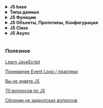 <details>
<summary><b>JS base</b></summary>
<br>

[ЯП Js, версии ](./JS_1_base/ЯП_Js_версии.md)

[var / let / const](./JS_1_base/var_let_const.md)

[Типы данных](./JS_1_base/Типы_данных.md)

[Преобразование примитивов](./JS_1_base/Преобразование_примитивов.md)

[Преобразование объектов в примитивы](./JS_1_base/Преобразование_объектов_в_примитивы.md)

[Базовые операторы](./JS_1_base/Базовые_операторы.md)

[Операторы сравнения](./JS_1_base/Операторы_сравнения.md)

[Логические операторы](./JS_1_base/Логические_операторы.md)

[Циклы while / for](./JS_1_base/Циклы_while_for.md)

[Функции Base](./JS_1_base/Функции_Base.md)

[Объекты Base](./JS_1_base/Объекты_Base.md)

[Функция конструктор Base](./JS_1_base/Функция_конструктор_Base.md)

[Методы примитивов](./JS_1_base/Методы_примитивов.md)
</details>


<details>
<summary><b>Типы данных</b></summary>
<br>

[Числа (number)](./JS_2_типы_данных/number.md)

[BigInt](./JS_2_типы_данных/BigInt.md)

[Boolean](./JS_2_типы_данных/Boolean.md)

[String](./JS_2_типы_данных/String.md)

[Array](./JS_2_типы_данных/Array.md)

[Итерируемые объекты](./JS_2_типы_данных/Итерируемые_объекты.md)

[Коллекция Map](./JS_2_типы_данных/Коллекция_Map.md)

[Коллекция SET](./JS_2_типы_данных/Коллекция_SET.md)

[мини задачи Map / Set](./JS_2_типы_данных/мини_задачи_Map_Set.md)

[WeakMap и WeakSet](./JS_2_типы_данных/WeakMap_WeakSet.md)

[Object keys, values, entries](./JS_2_типы_данных/Object_keys_values_entries.md)

[Деструктурирующее присваивание](./JS_2_типы_данных/Деструктурирующее_присваивание.md)
</details>

<details>
<summary><b>JS Функции</b></summary>
<br>

[Рекурсия и стек](./JS_3_функции/Рекурсия_стек.md)

[Остаточные параметры и оператор расширения](./JS_3_функции/Остаточные_параметры_оператор_расширения.md)

[Замыкание, область видимости](./JS_3_функции/Замыкание.md)

[Глобальный объект](./JS_3_функции/Глобальный_объект.md)

[Объект функции, NFE](./JS_3_функции/Объект_функции_NFE.md)

[Синтаксис new Function](./JS_3_функции/new_Function.md)

[setTimeout / setInterval](./JS_3_функции/setTimeout_setInterval.md)

[Декораторы и переадресация вызова, call / apply](./JS_3_функции/call_apply.md)

[bind - Привязка контекста к функции](./JS_3_функции/bind.md)

[Стрелочные функции](./JS_3_функции/Стрелочные_функции.md)

[Заимствование метода](./JS_3_функции/Заимствование_метода.md)

[arguments / ...args](./JS_3_функции/arguments.md)
</details>

<details>
<summary><b>JS Объекты, Прототипы,  Конфигурация</b></summary>
<br>

[Объекты методы](./JS_4_Object/Объекты_методы.md)

[Циклы For in / For of](./JS_4_Object/Циклы_For_in_For_of.md)

[Итерируемые объекты и псевдомассивы](./JS_4_Object/Итерируемые_объекты_псевдомассивы.md)

[Флаги, Дескрипторы свойств](./JS_4_Object/Флаги_Дескрипторы_свойств.md)

[Геттеры, Сеттеры](./JS_4_Object/Геттеры_Сеттеры.md)

[Прототипное наследование](./JS_4_Object/Прототипное_наследование.md)

[Встроенные прототипы](./JS_4_Object/Встроенные_прототипы.md)

[Примитивы и прототипное наследование](./JS_4_Object/Примитивы_прототипное_наследование.md)

[Заимствование метода](./JS_4_Object/Заимствование_метода.md)
</details>

<details>
<summary><b>JS Class</b></summary>
<br>

[class - базовый синтаксис](./JS_5_Class/class_базовый_синтаксис.md)

[Наследование](./JS_5_Class/Наследование.md)

[Статические свойства и методы](./JS_5_Class/Статические_свойства_методы.md)

[Приватные и защищенные поля](./JS_5_Class/Приватные_защищенные_поля.md)

[instanceof Проверка принадлежности класса](./JS_5_Class/instanceof.md)

[Принципы ООП](./JS_5_Class/Принципы_ООП.md)

[Паттерн Builder и chaining](./JS_5_Class/Паттерн_Builder_chaining.md)

[SOLID](./JS_5_Class/SOLID.md)

</details>

<details>
<summary><b>JS Async</b></summary>
<br>

[Promise Base](./JS_6_Async/Promise_Base.md)

[Promise Статичные методы](./JS_6_Async/Promise_Статичные_методы.md)

[Chaining Цепочка Promise](./JS_6_Async/Chaining_Promise.md)

[setTimeout / setInterval](./JS_6_Async/setTimeout_setInterval.md)

[Async Await](./JS_6_Async/Async_Await.md)

[Генераторы](./JS_6_Async/Генераторы.md)

[Асинхронные генераторы и итераторы](./JS_6_Async/Асинхронные_генераторы_итераторы.md)

[Event Loop](./JS_6_Async/Event_Loop.md)

</details>

#
### Полезное

[Learn JavaScript](https://learn.javascript.ru/)

[Понимание Event Loop / практика ](https://habr.com/ru/companies/otus/articles/686670/)

[Вы не знаете JS](https://github.com/azat-io/you-dont-know-js-ru?tab=readme-ov-file)

[70 вопросов по JS](https://habr.com/ru/articles/486820/#38)

[Сборник не задротских вопросов](https://github.com/lydiahallie/javascript-questions/tree/master/ru-RU)


